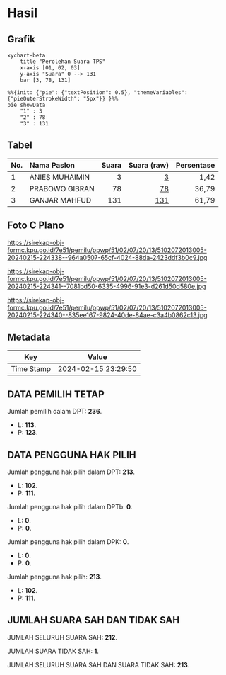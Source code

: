 # Hasil

## Grafik

```mermaid
xychart-beta
    title "Perolehan Suara TPS"
    x-axis [01, 02, 03]
    y-axis "Suara" 0 --> 131
    bar [3, 78, 131]
```

```mermaid
%%{init: {"pie": {"textPosition": 0.5}, "themeVariables": {"pieOuterStrokeWidth": "5px"}} }%%
pie showData
    "1" : 3
    "2" : 78
    "3" : 131
```

## Tabel

| No. | Nama Paslon    | Suara | Suara (raw) | Persentase |
|:--- |:-------------- | -----:| -----------:| ----------:|
| 1   | ANIES MUHAIMIN | 3     | [3][p-1]    | 1,42       |
| 2   | PRABOWO GIBRAN | 78    | [78][p-2]   | 36,79      |
| 3   | GANJAR MAHFUD  | 131   | [131][p-3]  | 61,79      |


[p-1]: https://github.com/gigit-pemilu/pemilu-2024-51-bali/blob/main/pilpres/hitung-suara/sub/51-bali/sub/02-tabanan/sub/07-marga/sub/2013-marga-dajan-puri/sub/005-tps/sub/paslon-1.txt
[p-2]: https://github.com/gigit-pemilu/pemilu-2024-51-bali/blob/main/pilpres/hitung-suara/sub/51-bali/sub/02-tabanan/sub/07-marga/sub/2013-marga-dajan-puri/sub/005-tps/sub/paslon-2.txt
[p-3]: https://github.com/gigit-pemilu/pemilu-2024-51-bali/blob/main/pilpres/hitung-suara/sub/51-bali/sub/02-tabanan/sub/07-marga/sub/2013-marga-dajan-puri/sub/005-tps/sub/paslon-3.txt

## Foto C Plano

https://sirekap-obj-formc.kpu.go.id/7e51/pemilu/ppwp/51/02/07/20/13/5102072013005-20240215-224338--964a0507-65cf-4024-88da-2423ddf3b0c9.jpg

https://sirekap-obj-formc.kpu.go.id/7e51/pemilu/ppwp/51/02/07/20/13/5102072013005-20240215-224341--7081bd50-6335-4996-91e3-d261d50d580e.jpg

https://sirekap-obj-formc.kpu.go.id/7e51/pemilu/ppwp/51/02/07/20/13/5102072013005-20240215-224340--835ee167-9824-40de-84ae-c3a4b0862c13.jpg


## Metadata

| Key        | Value               |
| ---------- | ------------------- |
| Time Stamp | 2024-02-15 23:29:50 |


## DATA PEMILIH TETAP

Jumlah pemilih dalam DPT: **236**.
 * L: **113**.
 * P: **123**.

## DATA PENGGUNA HAK PILIH

Jumlah pengguna hak pilih dalam DPT: **213**.
 * L: **102**.
 * P: **111**.

Jumlah pengguna hak pilih dalam DPTb: **0**.
 * L: **0**.
 * P: **0**.

Jumlah pengguna hak pilih dalam DPK: **0**.
 * L: **0**.
 * P: **0**.

Jumlah pengguna hak pilih: **213**.
 * L: **102**.
 * P: **111**.

## JUMLAH SUARA SAH DAN TIDAK SAH

JUMLAH SELURUH SUARA SAH: **212**.

JUMLAH SUARA TIDAK SAH: **1**.

JUMLAH SELURUH SUARA SAH DAN SUARA TIDAK SAH: **213**.


